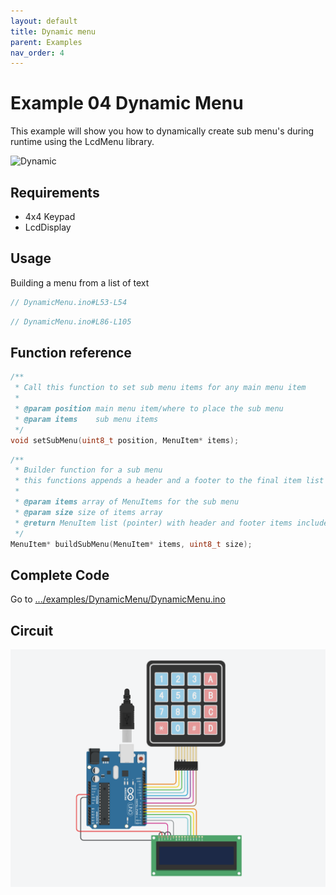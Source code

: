 ```yaml
---
layout: default
title: Dynamic menu
parent: Examples
nav_order: 4
---
```


# Example 04 Dynamic Menu

This example will show you how to dynamically create sub menu's during runtime using the LcdMenu library.

![Dynamic](https://i.imgur.com/7eqko4N.gif)

## Requirements

- 4x4 Keypad
- LcdDisplay

## Usage

Building a menu from a list of text

```cpp
// DynamicMenu.ino#L53-L54
```

```cpp
// DynamicMenu.ino#L86-L105
```

## Function reference

```cpp
/**
 * Call this function to set sub menu items for any main menu item
 *
 * @param position main menu item/where to place the sub menu
 * @param items    sub menu items
 */
void setSubMenu(uint8_t position, MenuItem* items);
```

```cpp
/**
 * Builder function for a sub menu
 * this functions appends a header and a footer to the final item list
 *
 * @param items array of MenuItems for the sub menu
 * @param size size of items array
 * @return MenuItem list (pointer) with header and footer items included
 */
MenuItem* buildSubMenu(MenuItem* items, uint8_t size);
```

## Complete Code

Go to [.../examples/DynamicMenu/DynamicMenu.ino](https://github.com/forntoh/LcdMenu/tree/master/examples/DynamicMenu/DynamicMenu.ino)

## Circuit

![Circuit](/assets/img/circuit.png)
